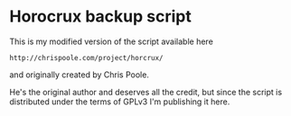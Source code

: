 # Horocrux backup script #

This is my modified version of the script available here

    http://chrispoole.com/project/horcrux/

and originally created by Chris Poole.

He's the original author and deserves all the credit, but since
the script is distributed under the terms of GPLv3 I'm publishing
it here.
